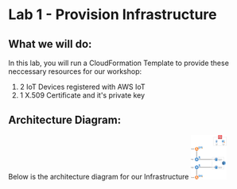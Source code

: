 # Lab 1 - Provision Infrastructure

## What we will do:
In this lab, you will run a CloudFormation Template to provide these neccessary resources for our workshop:
1. 2 IoT Devices registered with AWS IoT
2. 1 X.509 Certificate and it's private key

## Architecture Diagram:
Below is the architecture diagram for our Infrastructure 
![](../images/IoTSecurityWorkshopInfra%20reduced.png)
